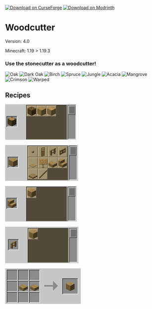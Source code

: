 [![Download on CurseForge](https://dl.topazdev.fr/stock/images/web/curseforge.svg)](https://www.curseforge.com/minecraft/customization/woodcutter)
[![Download on Modrinth](https://dl.topazdev.fr/stock/images/web/modrinth.svg)](https://modrinth.com/mod/curi-woodcutter)

# Woodcutter

Version: 4.0

Minecraft: 1.19 > 1.19.3


### **Use the stonecutter as a woodcutter!**
![Oak](https://download.topazdev.fr/projets/datapack/curi-woodcutter/buche_chene-32.png)
![Dark Oak](https://download.topazdev.fr/projets/datapack/curi-woodcutter/buche_chene_noir-32.png)
![Birch](https://download.topazdev.fr/projets/datapack/curi-woodcutter/buche_bouleau-32.png)
![Spruce](https://download.topazdev.fr/projets/datapack/curi-woodcutter/buche_sapin-32.png)
![Jungle](https://download.topazdev.fr/projets/datapack/curi-woodcutter/buche_acajou-32.png)
![Acacia](https://download.topazdev.fr/projets/datapack/curi-woodcutter/buche_acacia-32.png)
![Mangrove](https://download.topazdev.fr/projets/datapack/curi-woodcutter/buche_mangrove-32.png)
![Crimson](https://download.topazdev.fr/projets/datapack/curi-woodcutter/crimson_stem-32.png)
![Warped](https://download.topazdev.fr/projets/datapack/curi-woodcutter/warped_stem-32.png)

## Recipes

![Logs cutting](https://raw.githubusercontent.com/Azerxim/MC-Woodcutter/main/images/logs.jpg)

![Planks cutting](https://raw.githubusercontent.com/Azerxim/MC-Woodcutter/main/images/planks.jpg)

![Stairs to planks](https://raw.githubusercontent.com/Azerxim/MC-Woodcutter/main/images/stairs.jpg)

![Fences to planks](https://raw.githubusercontent.com/Azerxim/MC-Woodcutter/main/images/fences.jpg)

![Slabs to planks](https://raw.githubusercontent.com/Azerxim/MC-Woodcutter/main/images/slabs.jpg)
